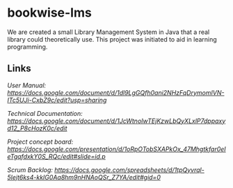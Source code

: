 # bookwise-lms

We are created a small Library Management System in Java that a real library could theoretically use. This project was initiated to aid in learning programming.

## Links

*User Manual: <https://docs.google.com/document/d/1dl9LgGQfh0ani2NHzFqDrymomIVN-ITc5UJi-CxbZ9c/edit?usp=sharing>*

*Technical Documentation: <https://docs.google.com/document/d/1JcWtnoIwTEjKzwLbQyXLxlP7dppaxyd12_P8cHozK0c/edit>*

*Project concept board: <https://docs.google.com/presentation/d/1oRpOTobSXAPkOx_47Mhgtkfar0eIeTgqfdxkY0S_RQc/edit#slide=id.p>*

*Scrum Backlog: <https://docs.google.com/spreadsheets/d/1tpQyvrql-5lejt6ks4-kkIG0Aa8hm9nHNAoQSr_Z7YA/edit#gid=0>*
